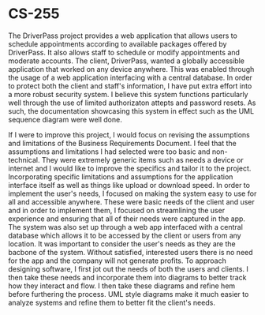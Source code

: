 # CS-255

The DriverPass project provides a web application that allows users to schedule appointments according to available packages offered by DriverPass. It also allows staff to schedule or modify appointments and moderate accounts. The client, DriverPass, wanted a globally accessible application that worked on any device anywhere. This was enabled through the usage of a web application interfacing with a central database. In order to protect both the client and staff's information, I have put extra effort into a more robust security system. I believe this system functions particularly well through the use of limited authorizaton attepts and password resets. As such, the documentation showcasing this system in effect such as the UML sequence diagram were well done. 

If I were to improve this project, I would focus on revising the assumptions and limitations of the Business Requirements Document. I feel that the assumptions and limitations I had selected were too basic and non-technical. They were extremely generic items such as needs a device or internet and I would like to improve the specifics and tailor it to the project. Incorporating specific limitations and assumptions for the application interface itself as well as things like upload or download speed. In order to implement the user's needs, I focused on making the system easy to use for all and accessible anywhere. These were basic needs of the client and user and in order to implement them, I focused on streamlining the user experience and ensuring that all of their needs were captured in the app. The system was also set up through a web app interfaced with a central database which allows it to be accessed by the client or users from any location. It was important to consider the user's needs as they are the bacbone of the system. Without satisfied, interested users there is no need for the app and the company will not generate profits. To approach designing software, I first jot out the needs of both the users and clients. I then take these needs and incorporate them into diagrams to better track how they interact and flow. I then take these diagrams and refine hem before furthering the process. UML style diagrams make it much easier to analyze systems and refine them to better fit the client's needs.
